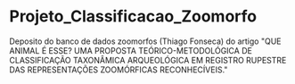 # Projeto_Classificacao_Zoomorfo
Deposito do banco de dados zoomorfos (Thiago Fonseca)
do artigo "QUE ANIMAL É ESSE? UMA PROPOSTA TEÓRICO-METODOLÓGICA DE CLASSIFICAÇÃO TAXONÂMICA ARQUEOLÓGICA EM REGISTRO RUPESTRE DAS REPRESENTAÇÕES ZOOMÓRFICAS RECONHECÍVEIS."

